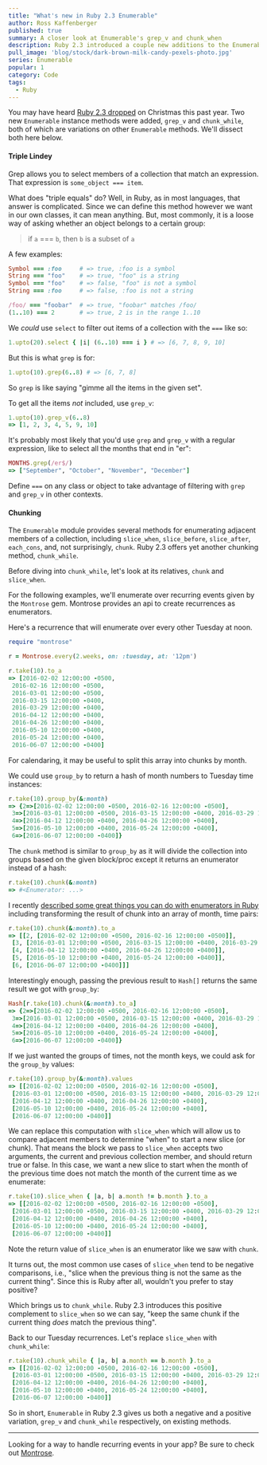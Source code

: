 ```yaml
---
title: "What's new in Ruby 2.3 Enumerable"
author: Ross Kaffenberger
published: true
summary: A closer look at Enumerable's grep_v and chunk_when
description: Ruby 2.3 introduced a couple new additions to the Enumerable API that provide some nice variations on existing methods
pull_image: 'blog/stock/dark-brown-milk-candy-pexels-photo.jpg'
series: Enumerable
popular: 1
category: Code
tags:
  - Ruby
---
```


You may have heard [Ruby 2.3 dropped](https://www.ruby-lang.org/en/news/2015/12/25/ruby-2-3-0-released/) on Christmas this past year. Two new `Enumerable` instance methods were added, `grep_v` and `chunk_while`, both of which are variations on other `Enumerable` methods. We'll dissect both here below.

#### Triple Lindey

Grep allows you to select members of a collection that match an expression. That expression is `some_object === item`.

What does "triple equals" do? Well, in Ruby, as in most languages, that answer is complicated. Since we can define this method however we want in our own classes, it can mean anything. But, most commonly, it is a loose way of asking whether an object belongs to a certain group:

> if `a` === `b`, then `b` is a subset of `a`

A few examples:

```ruby
Symbol === :foo     # => true, :foo is a symbol
String === "foo"    # => true, "foo" is a string
Symbol === "foo"    # => false, "foo" is not a symbol
String === :foo     # => false, :foo is not a string

/foo/ === "foobar"  # => true, "foobar" matches /foo/
(1..10) === 2       # => true, 2 is in the range 1..10
```

We *could* use `select` to filter out items of a collection with the `===` like so:

```ruby
1.upto(20).select { |i| (6..10) === i } # => [6, 7, 8, 9, 10]
```

But this is what `grep` is for:

```ruby
1.upto(10).grep(6..8) # => [6, 7, 8]
```

So `grep` is like saying "gimme all the items in the given set".

To get all the items *not* included, use `grep_v`:

```ruby
1.upto(10).grep_v(6..8)
=> [1, 2, 3, 4, 5, 9, 10]
```

It's probably most likely that you'd use `grep` and `grep_v` with a regular expression, like
to select all the months that end in "er":

```ruby
MONTHS.grep(/er$/)
=> ["September", "October", "November", "December"]
```

Define `===` on any class or object to take advantage of filtering with `grep` and `grep_v` in other contexts.

#### Chunking

The `Enumerable` module provides several methods for enumerating adjacent
members of a collection, including `slice_when`, `slice_before`, `slice_after`,
`each_cons`, and, not surprisingly, `chunk`. Ruby 2.3 offers yet another
chunking method, `chunk_while`.

Before diving into `chunk_while`, let's look at its relatives, `chunk` and `slice_when`.

For the following examples, we'll enumerate over recurring events given by the
`Montrose` gem. Montrose provides an api to create recurrences as enumerators.

Here's a recurrence that will enumerate over every other Tuesday at noon.

```ruby
require "montrose"

r = Montrose.every(2.weeks, on: :tuesday, at: '12pm')

r.take(10).to_a
=> [2016-02-02 12:00:00 -0500,
 2016-02-16 12:00:00 -0500,
 2016-03-01 12:00:00 -0500,
 2016-03-15 12:00:00 -0400,
 2016-03-29 12:00:00 -0400,
 2016-04-12 12:00:00 -0400,
 2016-04-26 12:00:00 -0400,
 2016-05-10 12:00:00 -0400,
 2016-05-24 12:00:00 -0400,
 2016-06-07 12:00:00 -0400]
```

For calendaring, it may be useful to split this array into chunks by month.

We could use `group_by` to return a hash of month numbers to Tuesday time
instances:

```ruby
r.take(10).group_by(&:month)
=> {2=>[2016-02-02 12:00:00 -0500, 2016-02-16 12:00:00 -0500],
 3=>[2016-03-01 12:00:00 -0500, 2016-03-15 12:00:00 -0400, 2016-03-29 12:00:00 -0400],
 4=>[2016-04-12 12:00:00 -0400, 2016-04-26 12:00:00 -0400],
 5=>[2016-05-10 12:00:00 -0400, 2016-05-24 12:00:00 -0400],
 6=>[2016-06-07 12:00:00 -0400]}
```

The `chunk` method is similar to `group_by` as it will divide the collection
into groups based on the given block/proc except it returns an enumerator
instead of a hash:

```ruby
r.take(10).chunk(&:month)
=> #<Enumerator: ...>
```

I recently [described some great things you can do with enumerators in Ruby](/blog/what-is-enumerator.html) including transforming the result of chunk into an array of month, time pairs:

```ruby
r.take(10).chunk(&:month).to_a
=> [[2, [2016-02-02 12:00:00 -0500, 2016-02-16 12:00:00 -0500]],
 [3, [2016-03-01 12:00:00 -0500, 2016-03-15 12:00:00 -0400, 2016-03-29 12:00:00 -0400]],
 [4, [2016-04-12 12:00:00 -0400, 2016-04-26 12:00:00 -0400]],
 [5, [2016-05-10 12:00:00 -0400, 2016-05-24 12:00:00 -0400]],
 [6, [2016-06-07 12:00:00 -0400]]]
```

Interestingly enough, passing the previous result to `Hash[]` returns the same
result we got with `group_by`:

```ruby
Hash[r.take(10).chunk(&:month).to_a]
=> {2=>[2016-02-02 12:00:00 -0500, 2016-02-16 12:00:00 -0500],
 3=>[2016-03-01 12:00:00 -0500, 2016-03-15 12:00:00 -0400, 2016-03-29 12:00:00 -0400],
 4=>[2016-04-12 12:00:00 -0400, 2016-04-26 12:00:00 -0400],
 5=>[2016-05-10 12:00:00 -0400, 2016-05-24 12:00:00 -0400],
 6=>[2016-06-07 12:00:00 -0400]}
```

If we just wanted the groups of times, not the month keys, we could ask for the
`group_by` values:

```ruby
r.take(10).group_by(&:month).values
=> [[2016-02-02 12:00:00 -0500, 2016-02-16 12:00:00 -0500],
 [2016-03-01 12:00:00 -0500, 2016-03-15 12:00:00 -0400, 2016-03-29 12:00:00 -0400],
 [2016-04-12 12:00:00 -0400, 2016-04-26 12:00:00 -0400],
 [2016-05-10 12:00:00 -0400, 2016-05-24 12:00:00 -0400],
 [2016-06-07 12:00:00 -0400]]
```

We can replace this computation with `slice_when` which will allow us to compare
adjacent members to determine "when" to start a new slice (or chunk). That means
the block we pass to `slice_when` accepts two arguments, the current and
previous collection member, and should return true or false. In this
case, we want a new slice to start when the month of the previous time does not
match the month of the current time as we enumerate:

```ruby
r.take(10).slice_when { |a, b| a.month != b.month }.to_a
=> [[2016-02-02 12:00:00 -0500, 2016-02-16 12:00:00 -0500],
 [2016-03-01 12:00:00 -0500, 2016-03-15 12:00:00 -0400, 2016-03-29 12:00:00 -0400],
 [2016-04-12 12:00:00 -0400, 2016-04-26 12:00:00 -0400],
 [2016-05-10 12:00:00 -0400, 2016-05-24 12:00:00 -0400],
 [2016-06-07 12:00:00 -0400]]
```

Note the return value of `slice_when` is an enumerator like we saw with `chunk`.

It turns out, the most common use cases of `slice_when` tend to be negative
comparisons, i.e., "slice when the previous thing is not the same as the current
thing". Since this is Ruby after all, wouldn't you prefer to stay positive?

Which brings us to `chunk_while`. Ruby 2.3 introduces this positive complement to
`slice_when` so we can say, "keep the same chunk if the current thing *does*
match the previous thing".

Back to our Tuesday recurrences. Let's replace `slice_when` with `chunk_while`:

```ruby
r.take(10).chunk_while { |a, b| a.month == b.month }.to_a
=> [[2016-02-02 12:00:00 -0500, 2016-02-16 12:00:00 -0500],
 [2016-03-01 12:00:00 -0500, 2016-03-15 12:00:00 -0400, 2016-03-29 12:00:00 -0400],
 [2016-04-12 12:00:00 -0400, 2016-04-26 12:00:00 -0400],
 [2016-05-10 12:00:00 -0400, 2016-05-24 12:00:00 -0400],
 [2016-06-07 12:00:00 -0400]]
```

So in short, `Enumerable` in Ruby 2.3 gives us both a negative and a positive variation, `grep_v` and `chunk_while` respectively, on existing methods.

---

Looking for a way to handle recurring events in your app? Be sure to check out [Montrose](https://github.com/rossta/montrose).
